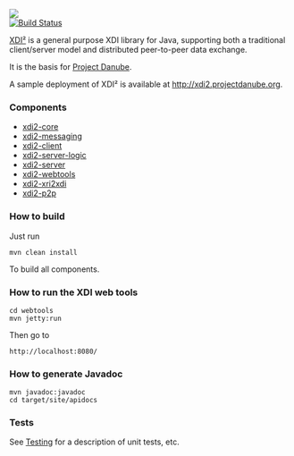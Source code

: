 <img src="http://peacekeeper.github.com/xdi2/images/logo64.png"><br>
[![Build Status](https://secure.travis-ci.org/peacekeeper/xdi2.png)](http://travis-ci.org/peacekeeper/xdi2)

[XDI²](http://github.com/peacekeeper/xdi2) is a general purpose XDI library for Java, supporting both a traditional client/server model and distributed peer-to-peer data exchange. 

It is the basis for [Project Danube](http://www.projectdanube.org/).

A sample deployment of XDI² is available at http://xdi2.projectdanube.org.

### Components

* [xdi2-core](https://github.com/peacekeeper/xdi2/wiki/xdi2-core)
* [xdi2-messaging](https://github.com/peacekeeper/xdi2/wiki/xdi2-messaging)
* [xdi2-client](https://github.com/peacekeeper/xdi2/wiki/xdi2-client)
* [xdi2-server-logic](https://github.com/peacekeeper/xdi2/wiki/xdi2-server-logic)
* [xdi2-server](https://github.com/peacekeeper/xdi2/wiki/xdi2-server)
* [xdi2-webtools](https://github.com/peacekeeper/xdi2/wiki/xdi2-webtools)
* [xdi2-xri2xdi](https://github.com/peacekeeper/xdi2/wiki/xdi2-xri2xdi)
* [xdi2-p2p](https://github.com/peacekeeper/xdi2/wiki/xdi2-p2p)

### How to build

Just run

    mvn clean install

To build all components.

### How to run the XDI web tools

    cd webtools
    mvn jetty:run

Then go to

    http://localhost:8080/

### How to generate Javadoc

    mvn javadoc:javadoc
    cd target/site/apidocs

### Tests

See [Testing](https://github.com/peacekeeper/xdi2/wiki/Testing) for a description of unit tests, etc.

